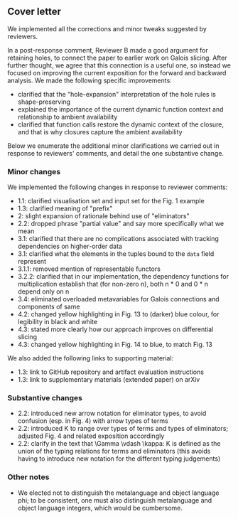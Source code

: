 ## Cover letter

We implemented all the corrections and minor tweaks suggested by reviewers.

In a post-response comment, Reviewer B made a good argument for retaining holes, to connect the paper to earlier work on Galois slicing. After further thought, we agree that this connection is a useful one, so instead we focused on improving the current exposition for the forward and backward analysis. We made the following specific improvements:

- clarified that the "hole-expansion" interpretation of the hole rules is shape-preserving
- explained the importance of the current dynamic function context and relationship to ambient availability
- clarified that function calls restore the dynamic context of the closure, and that is why closures capture the ambient availability

Below we enumerate the additional minor clarifications we carried out in response to reviewers' comments, and detail the one substantive change.

### Minor changes

We implemented the following changes in response to reviewer comments:

- 1.1: clarified visualisation set and input set for the Fig. 1 example
- 1.3: clarified meaning of "prefix"
- 2: slight expansion of rationale behind use of "eliminators"
- 2.2: dropped phrase "partial value" and say more specifically what we mean
- 3.1: clarified that there are no complications associated with tracking dependencies on higher-order data
- 3.1: clarified what the elements in the tuples bound to the `data` field represent
- 3.1.1: removed mention of representable functors
- 3.2.2: clarified that in our implementation, the dependency functions for multiplication establish that (for non-zero n), both n * 0 and 0 * n depend only on n
- 3.4: eliminated overloaded metavariables for Galois connections and components of same
- 4.2: changed yellow highlighting in Fig. 13 to (darker) blue colour, for legibility in black and white
- 4.3: stated more clearly how our approach improves on differential slicing
- 4.3: changed yellow highlighting in Fig. 14 to blue, to match Fig. 13

We also added the following links to supporting material:

- 1.3: link to GitHub repository and artifact evaluation instructions
- 1.3: link to supplementary materials (extended paper) on arXiv

### Substantive changes

- 2.2: introduced new arrow notation for eliminator types, to avoid confusion (esp. in Fig. 4) with arrow types of terms
- 2.2: introduced K to range over types of terms and types of eliminators; adjusted Fig. 4 and related exposition accordingly
- 2.2: clarify in the text that \Gamma \vdash \kappa: K is defined as the union of the typing relations for terms and eliminators (this avoids having to introduce new notation for the different typing judgements)

### Other notes

- We elected not to distinguish the metalanguage and object language phi; to be consistent, one must also distinguish metalanguage and object language integers, which would be cumbersome.
